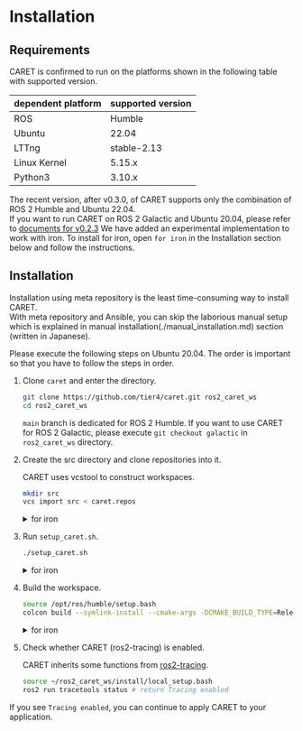 # Installation

## Requirements

CARET is confirmed to run on the platforms shown in the following table with supported version.

| dependent platform | supported version |
| ------------------ | ----------------- |
| ROS                | Humble            |
| Ubuntu             | 22.04             |
| LTTng              | stable-2.13       |
| Linux Kernel       | 5.15.x            |
| Python3            | 3.10.x            |

The recent version, after v0.3.0, of CARET supports only the combination of ROS 2 Humble and Ubuntu 22.04.  
If you want to run CARET on ROS 2 Galactic and Ubuntu 20.04, please refer to [documents for v0.2.3](https://tier4.github.io/caret_doc/refs-tags-v0.2.3/tutorials/installation/)
We have added an experimental implementation to work with iron.
To install for iron, open `for iron` in the Installation section below and follow the instructions.

## Installation

Installation using meta repository is the least time-consuming way to install CARET.  
With meta repository and Ansible, you can skip the laborious manual setup which is explained in manual installation(./manual_installation.md) section (written in Japanese).

Please execute the following steps on Ubuntu 20.04. The order is important so that you have to follow the steps in order.

1. Clone `caret` and enter the directory.

   ```bash
   git clone https://github.com/tier4/caret.git ros2_caret_ws
   cd ros2_caret_ws
   ```

   `main` branch is dedicated for ROS 2 Humble. If you want to use CARET for ROS 2 Galactic, please execute `git checkout galactic` in `ros2_caret_ws` directory.

2. Create the src directory and clone repositories into it.

   CARET uses vcstool to construct workspaces.

   ```bash
   mkdir src
   vcs import src < caret.repos
   ```

   <details>
   <summary>for iron</summary>

   ```bash
   mkdir src
   vcs import src < caret_iron.repos
   ```

   </details>

3. Run `setup_caret.sh`.

   ```bash
   ./setup_caret.sh
   ```

   <details>
   <summary>for iron</summary>

   ```bash
   ./setup_caret.sh -d iron
   ```

   </details>

4. Build the workspace.

   ```bash
   source /opt/ros/humble/setup.bash
   colcon build --symlink-install --cmake-args -DCMAKE_BUILD_TYPE=Release
   ```

   <details>
   <summary>for iron</summary>

   ```bash
   source /opt/ros/iron/setup.bash
   colcon build --symlink-install --cmake-args -DCMAKE_BUILD_TYPE=Release
   ```

   </details>

5. Check whether CARET (ros2-tracing) is enabled.

   CARET inherits some functions from [ros2-tracing](https://gitlab.com/ros-tracing/ros2_tracing).

   ```bash
   source ~/ros2_caret_ws/install/local_setup.bash
   ros2 run tracetools status # return Tracing enabled
   ```

If you see `Tracing enabled`, you can continue to apply CARET to your application.
